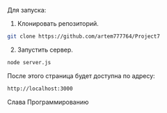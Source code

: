 Для запуска:

1. Клонировать репозиторий.
```sh
git clone https://github.com/artem777764/Project7
````

2. Запустить сервер.
````sh
node server.js
````

После этого страница будет доступна по адресу:
````sh
http://localhost:3000
````

Слава Программированию
